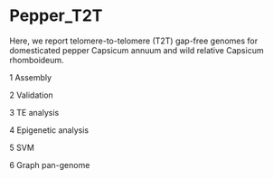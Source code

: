 # Pepper_T2T
Here, we report telomere-to-telomere (T2T) gap-free genomes for domesticated pepper Capsicum annuum and wild relative Capsicum rhomboideum. 

1 Assembly

2 Validation

3 TE analysis

4 Epigenetic analysis

5 SVM

6 Graph pan-genome
